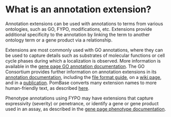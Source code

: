 # What is an annotation extension?
<!-- pombase_categories: Using ontologies -->

Annotation extensions can be used with annotations to terms from various
ontologies, such as GO, FYPO, modifications, etc. Extensions provide
additional specificity to the annotation by linking the term to another
ontology term or a gene product via a relationship.

Extensions are most commonly used with GO annotations, where they can be
used to capture details such as substrates of molecular functions or
cell cycle phases during which a localization is observed. More
information is available in the [gene page GO annotation documentation](/documentation/gene-page-gene-ontology). The GO
Consortium provides further information on annotation extensions in its
[annotation documentation](http://geneontology.org/page/annotation-extension),
including the [file format guide](http://www.geneontology.org/page/go-annotation-file-format-20),
on a [wiki page](http://wiki.geneontology.org/index.php/Annotation_Extension), and
in a
[publication](http://www.biomedcentral.com/1471-2105/15/155/abstract).
PomBase converts many extension names to more human-friendly text, as
described
[here](/documentation/annotation-extension-relation-display).

Phenotype annotations using FYPO may have extensions that capture
expressivity (severity) or penetrance, or identify a gene or gene
product used in an assay, as described in the [gene page phenotype documentation](/documentation/gene-page-phenotypes).

